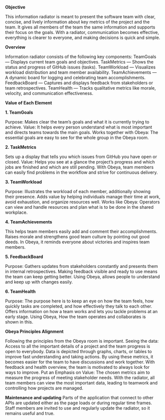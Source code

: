 **Objective**

This information radiator is meant to present the software team with clear, concise, and lively information about key metrics of the project and the team. It gives all members of the team the same information and supports their focus on the goals. With a radiator, communication becomes effective, everything is clearer to everyone, and making decisions is quick and simple.

**Overview**

Information radiator consists of the following key components:
TeamGoals — Displays current team goals and objectives.
TaskMetrics — Shows the status and progress of GitHub issues (tasks).
TeamWorkload — Visualizes workload distribution and team member availability.
TeamAchievements — A dynamic board for logging and celebrating team accomplishments.
FeedbackBoard — Captures and displays feedback from stakeholders or team retrospectives.
TeamHealth — Tracks qualitative metrics like morale, velocity, and communication effectiveness.

**Value of Each Element**

**1. TeamGoals**

Purpose: Makes clear the team’s goals and what it is currently trying to achieve.
Value: It helps every person understand what is most important and directs teams towards the main goals.
Works together with Obeya: The essential goals are easy to see for the whole group in the Obeya room.

**2. TaskMetrics**

Sets up a display that tells you which issues from GitHub you have open or closed.
Value: Helps you see at a glance the project’s progress and which jobs are finished and which are still pending.
With Obeya, team members can easily find problems in the workflow and strive for continuous delivery.

**3. TeamWorkload**

Purpose: Illustrates the workload of each member, additionally showing their presence.
Adds value by helping individuals manage their time at work, avoid exhaustion, and organize resources well.
Works like Obeya: Operators can view and handle resources and plan what is to be done in the shared workplace.

**4. TeamAchievements**

This helps team members easily add and comment their accomplishments.
Raises morale and strengthens good team culture by pointing out good deeds.
In Obeya, it reminds everyone about victories and inspires team members.

**5. FeedbackBoard**

Purpose: Gathers updates from stakeholders constantly and presents them in internal retrospectives.
Making feedback visible and ready to use means the team can keep getting better.
Using Obeya, allows people to understand and keep up with changes easily.

**6. TeamHealth**

Purpose: The purpose here is to keep an eye on how the team feels, how quickly tasks are completed, and how effectively they talk to each other.
Offers information on how a team works and lets you tackle problems at an early stage.
Using Obeya, How the team operates and collaborates is shown in this.

**Obeya Principles Alignment**

Following the principles from the Obeya room is important.
Seeing the data: Access to all the important details of a project and the team progress is open to everybody.
Data is depicted through graphs, charts, or tables to improve fast understanding and taking actions.
By using these metrics, it becomes easier for the team to have discussions and work together.
With feedback and health overview, the team is motivated to always look for ways to improve.
Put an Emphasis on Value: The chosen metrics aim to measure the progress of meeting stakeholder needs.
With the radiator, all team members can view the most important data, leading to teamwork and controlling how projects are managed.

**Maintenance and updating**
Parts of the application that connect to other APIs are updated either as the page loads or during regular time frames.
Staff members are invited to use and regularly update the radiator, so it remains useful and true.



